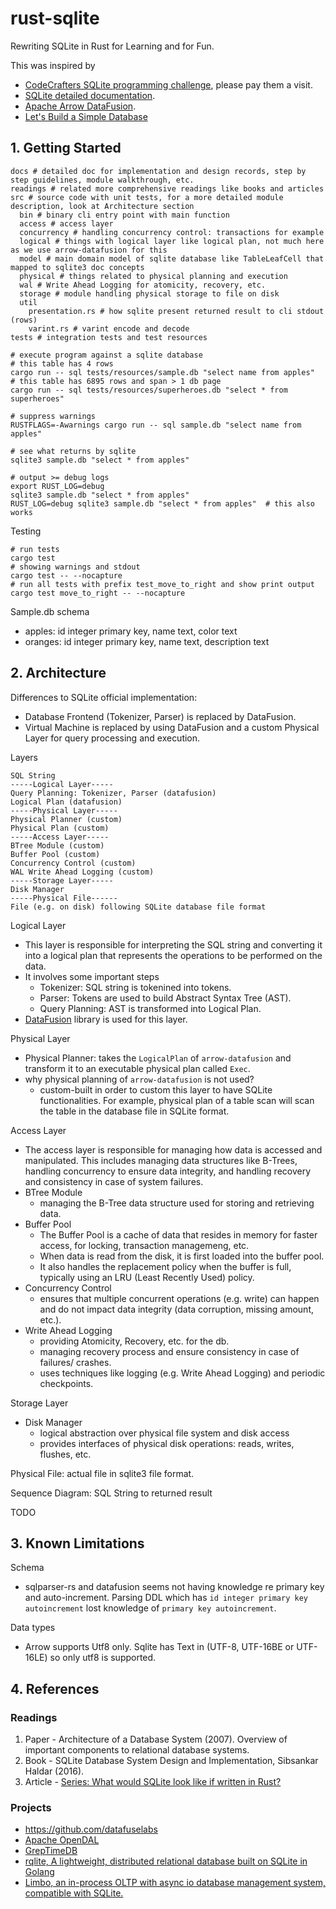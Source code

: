 # rust-sqlite

Rewriting SQLite in Rust for Learning and for Fun.

This was inspired by
- [CodeCrafters SQLite programming challenge](https://app.codecrafters.io/courses/sqlite), please pay them a visit.
- [SQLite detailed documentation](https://www.sqlite.org/fileformat.html).
- [Apache Arrow DataFusion](https://github.com/apache/arrow-datafusion).
- [Let's Build a Simple Database](https://cstack.github.io/db_tutorial/)


## 1. Getting Started


``` 
docs # detailed doc for implementation and design records, step by step guidelines, module walkthrough, etc.
readings # related more comprehensive readings like books and articles
src # source code with unit tests, for a more detailed module description, look at Architecture section
  bin # binary cli entry point with main function
  access # access layer
  concurrency # handling concurrency control: transactions for example
  logical # things with logical layer like logical plan, not much here as we use arrow-datafusion for this
  model # main domain model of sqlite database like TableLeafCell that mapped to sqlite3 doc concepts
  physical # things related to physical planning and execution
  wal # Write Ahead Logging for atomicity, recovery, etc.
  storage # module handling physical storage to file on disk
  util 
    presentation.rs # how sqlite present returned result to cli stdout (rows)
    varint.rs # varint encode and decode
tests # integration tests and test resources
```


```
# execute program against a sqlite database
# this table has 4 rows
cargo run -- sql tests/resources/sample.db "select name from apples"
# this table has 6895 rows and span > 1 db page
cargo run -- sql tests/resources/superheroes.db "select * from superheroes"

# suppress warnings
RUSTFLAGS=-Awarnings cargo run -- sql sample.db "select name from apples"

# see what returns by sqlite
sqlite3 sample.db "select * from apples"

# output >= debug logs
export RUST_LOG=debug
sqlite3 sample.db "select * from apples"
RUST_LOG=debug sqlite3 sample.db "select * from apples"  # this also works
```

Testing
```
# run tests
cargo test
# showing warnings and stdout
cargo test -- --nocapture
# run all tests with prefix test_move_to_right and show print output
cargo test move_to_right -- --nocapture
```


Sample.db schema
- apples: id integer primary key, name text, color text
- oranges: id integer primary key, name text, description text


## 2. Architecture
Differences to SQLite official implementation:
- Database Frontend (Tokenizer, Parser) is replaced by DataFusion.
- Virtual Machine is replaced by using DataFusion and a custom Physical Layer for query processing and execution.


Layers
```
SQL String
-----Logical Layer-----
Query Planning: Tokenizer, Parser (datafusion)
Logical Plan (datafusion)
-----Physical Layer-----
Physical Planner (custom)
Physical Plan (custom)
-----Access Layer-----
BTree Module (custom)
Buffer Pool (custom)
Concurrency Control (custom)
WAL Write Ahead Logging (custom)
-----Storage Layer-----
Disk Manager
-----Physical File------
File (e.g. on disk) following SQLite database file format
```


Logical Layer
- This layer is responsible for interpreting the SQL string and converting it into a logical plan 
that represents the operations to be performed on the data.
- It involves some important steps
  - Tokenizer: SQL string is tokenined into tokens.
  - Parser: Tokens are used to build Abstract Syntax Tree (AST).
  - Query Planning: AST is transformed into Logical Plan.
- [DataFusion](https://github.com/apache/arrow-datafusion) library is used for this layer.


Physical Layer
- Physical Planner: takes the `LogicalPlan` of `arrow-datafusion` and transform it to an executable physical plan called `Exec`.
- why physical planning of `arrow-datafusion` is not used?
  - custom-built in order to custom this layer to have SQLite functionalities.
  For example, physical plan of a table scan will scan the table in the database file in SQLite format.


Access Layer
- The access layer is responsible for managing how data is accessed and manipulated. 
This includes managing data structures like B-Trees, handling concurrency to ensure data integrity, 
and handling recovery and consistency in case of system failures.
- BTree Module
  - managing the B-Tree data structure used for storing and retrieving data.
- Buffer Pool
  - The Buffer Pool is a cache of data that resides in memory for faster access, for locking, transaction managemeng, etc. 
  - When data is read from the disk, it is first loaded into the buffer pool.
  - It also handles the replacement policy when the buffer is full, typically using an LRU (Least Recently Used) policy.
- Concurrency Control
  - ensures that multiple concurrent operations (e.g. write) can happen and do not
  impact data integrity (data corruption, missing amount, etc.).
- Write Ahead Logging
  - providing Atomicity, Recovery, etc. for the db.
  - managing recovery process and ensure consistency in case of failures/ crashes.
  - uses techniques like logging (e.g. Write Ahead Logging) and periodic checkpoints.


Storage Layer
- Disk Manager
  - logical abstraction over physical file system and disk access
  - provides interfaces of physical disk operations: reads, writes, flushes, etc.


Physical File: actual file in sqlite3 file format.


Sequence Diagram: SQL String to returned result

TODO


## 3. Known Limitations

Schema
- sqlparser-rs and datafusion seems not having knowledge re primary key and auto-increment.
Parsing DDL which has `id integer primary key autoincrement` lost knowledge of `primary key autoincrement`.


Data types
- Arrow supports Utf8 only. Sqlite has Text in (UTF-8, UTF-16BE or UTF-16LE) so
only utf8 is supported.


## 4. References

### Readings
1. Paper - Architecture of a Database System (2007). Overview of important components to relational database systems.
2. Book - SQLite Database System Design and Implementation, Sibsankar Haldar (2016).
3. Article - [Series: What would SQLite look like if written in Rust?](https://dev.to/thepolyglotprogrammer/what-would-sqlite-look-like-if-written-in-rust-part-2-4g66)


### Projects
- https://github.com/datafuselabs
- [Apache OpenDAL](https://github.com/apache/incubator-opendal)
- [GrepTimeDB](https://github.com/GreptimeTeam/greptimedb)
- [rqlite, A lightweight, distributed relational database built on SQLite in Golang](https://github.com/rqlite/rqlite)
- [Limbo, an in-process OLTP with async io database management system, compatible with SQLite.](https://github.com/penberg/limbo)

